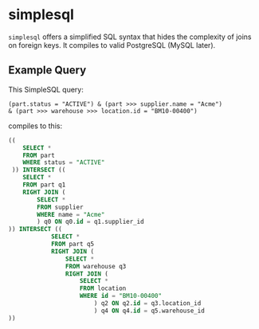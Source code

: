 # simplesql

`simplesql` offers a simplified SQL syntax that hides the complexity of joins on foreign keys. It compiles to valid
PostgreSQL (MySQL later).

## Example Query

This SimpleSQL query:
```
(part.status = "ACTIVE") & (part >>> supplier.name = "Acme") 
& (part >>> warehouse >>> location.id = "BM10-00400")
```

compiles to this:

```SQL
(( 
    SELECT *
    FROM part
    WHERE status = "ACTIVE"
 )) INTERSECT (( 
    SELECT *
    FROM part q1
    RIGHT JOIN (
        SELECT *
        FROM supplier
        WHERE name = "Acme"
        ) q0 ON q0.id = q1.supplier_id
)) INTERSECT (( 
            SELECT *
            FROM part q5
            RIGHT JOIN (
                SELECT *
                FROM warehouse q3
                RIGHT JOIN (
                    SELECT *
                    FROM location
                    WHERE id = "BM10-00400"
                        ) q2 ON q2.id = q3.location_id
                        ) q4 ON q4.id = q5.warehouse_id
))
```